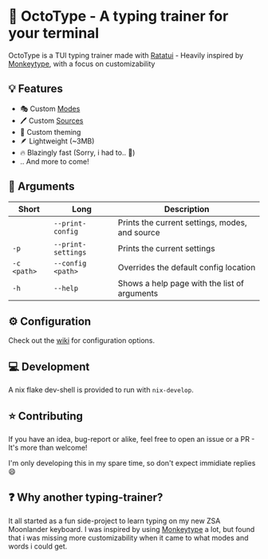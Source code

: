 # 🐙 OctoType - A typing trainer for your terminal

OctoType is a TUI typing trainer made with [Ratatui] - Heavily inspired by
[Monkeytype], with a focus on customizability

## 💡 Features

- 🎭 Custom [Modes](https://github.com/mahlquistj/octotype/wiki/Modes)
- 🖊️ Custom [Sources](https://github.com/mahlquistj/octotype/wiki/Sources)
- 🎨 Custom theming
- 🪶 Lightweight (~3MB)
- 🔥 Blazingly fast (Sorry, i had to.. 🦀)
- .. And more to come!

## 🔖 Arguments

| Short       | Long               | Description                                    |
| ----------- | ------------------ | ---------------------------------------------- |
|             | `--print-config`   | Prints the current settings, modes, and source |
| `-p`        | `--print-settings` | Prints the current settings                    |
| `-c <path>` | `--config <path>`  | Overrides the default config location          |
| `-h`        | `--help`           | Shows a help page with the list of arguments   |

## ⚙️ Configuration

Check out the [wiki](https://github.com/mahlquistj/octotype/wiki/Configuration)
for configuration options.

## 💻 Development

A nix flake dev-shell is provided to run with `nix-develop`.

## ⭐ Contributing

If you have an idea, bug-report or alike, feel free to open an issue or a PR -
It's more than welcome!

I'm only developing this in my spare time, so don't expect immidiate replies 😄

## ❓ Why another typing-trainer?

It all started as a fun side-project to learn typing on my new ZSA Moonlander
keyboard. I was inspired by using [Monkeytype](monkeytype) a lot, but found that
i was missing more customizability when it came to what modes and words i could
get.

<!-- LINKS -->

[Monkeytype]: https://monkeytype.com/
[Ratatui]: https://ratatui.rs/

